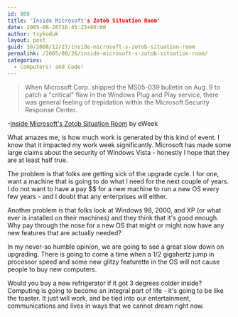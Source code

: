 ```yaml
---
id: 808
title: 'Inside Microsoft's Zotob Situation Room'
date: 2005-08-26T16:45:23+00:00
author: tsykoduk
layout: post
guid: 30/2008/12/27/inside-microsoft-s-zotob-situation-room
permalink: /2005/08/26/inside-microsoft-s-zotob-situation-room/
categories:
  - Computers! and Code!
---
```

<blockquote>When Microsoft Corp. shipped the <span class="caps">MS05</span>-039 bulletin on Aug. 9 to patch a "critical" flaw in the Windows Plug and Play service, there was general feeling of trepidation within the Microsoft Security Response Center.</blockquote>

<p>-<a href="http://www.eweek.com/article2/0,1895,1852594,00.asp">Inside Microsoft's Zotob Situation Room</a> by eWeek</p>


<p>What amazes me, is how much work is generated by this kind of event. I know that it impacted my work week significantly. Microsoft has made some large claims about the security of Windows Vista - honestly I hope that they are at least half true.</p>


<p>The problem is that folks are getting sick of the upgrade cycle. I for one, want a machine that is going to do what I need for the next couple of years. I do not want to have a pay $$ for a new machine to run a new OS every few years - and I doubt that any enterprises will either.</p>


<p>Another problem is that folks look at Windows 98, 2000, and XP (or what ever is installed on their machines) and they think that it's good enough. Why pay through the nose for a new OS that might or might now have any new features that are actually needed?</p>


<p>In my never-so humble opinion, we are going to see a great slow down on upgrading. There is going to come a time when a 1/2 gigahertz jump in processor speed and some new glitzy featurette in the OS will not cause people to buy new computers.</p>


<p>Would you buy a new refrigerator if it got 3 degrees colder inside? Computing is going to become an integral part of life - it's going to be like the toaster. It just will work, and be tied into our entertainment, communications and lives in ways that we cannot dream right now.</p>